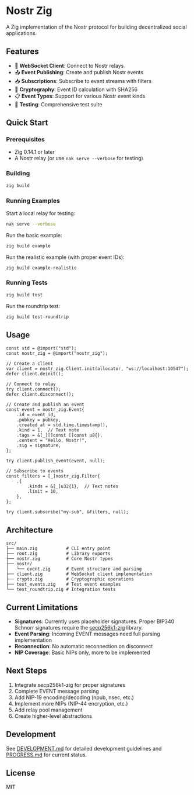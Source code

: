 # Nostr Zig

A Zig implementation of the Nostr protocol for building decentralized social applications.

## Features

- 🔌 **WebSocket Client**: Connect to Nostr relays
- 📤 **Event Publishing**: Create and publish Nostr events
- 📥 **Subscriptions**: Subscribe to event streams with filters
- 🔐 **Cryptography**: Event ID calculation with SHA256
- 📋 **Event Types**: Support for various Nostr event kinds
- 🧪 **Testing**: Comprehensive test suite

## Quick Start

### Prerequisites

- Zig 0.14.1 or later
- A Nostr relay (or use `nak serve --verbose` for testing)

### Building

```bash
zig build
```

### Running Examples

Start a local relay for testing:
```bash
nak serve --verbose
```

Run the basic example:
```bash
zig build example
```

Run the realistic example (with proper event IDs):
```bash
zig build example-realistic
```

### Running Tests

```bash
zig build test
```

Run the roundtrip test:
```bash
zig build test-roundtrip
```

## Usage

```zig
const std = @import("std");
const nostr_zig = @import("nostr_zig");

// Create a client
var client = nostr_zig.Client.init(allocator, "ws://localhost:10547");
defer client.deinit();

// Connect to relay
try client.connect();
defer client.disconnect();

// Create and publish an event
const event = nostr_zig.Event{
    .id = event_id,
    .pubkey = pubkey,
    .created_at = std.time.timestamp(),
    .kind = 1,  // Text note
    .tags = &[_][]const []const u8{},
    .content = "Hello, Nostr!",
    .sig = signature,
};

try client.publish_event(event, null);

// Subscribe to events
const filters = [_]nostr_zig.Filter{
    .{
        .kinds = &[_]u32{1},  // Text notes
        .limit = 10,
    },
};

try client.subscribe("my-sub", &filters, null);
```

## Architecture

```
src/
├── main.zig           # CLI entry point
├── root.zig           # Library exports
├── nostr.zig          # Core Nostr types
├── nostr/
│   └── event.zig      # Event structure and parsing
├── client.zig         # WebSocket client implementation
├── crypto.zig         # Cryptographic operations
├── test_events.zig    # Test event examples
└── test_roundtrip.zig # Integration tests
```

## Current Limitations

- **Signatures**: Currently uses placeholder signatures. Proper BIP340 Schnorr signatures require the [secp256k1-zig](https://github.com/Syndica/secp256k1-zig) library.
- **Event Parsing**: Incoming EVENT messages need full parsing implementation
- **Reconnection**: No automatic reconnection on disconnect
- **NIP Coverage**: Basic NIPs only, more to be implemented

## Next Steps

1. Integrate secp256k1-zig for proper signatures
2. Complete EVENT message parsing
3. Add NIP-19 encoding/decoding (npub, nsec, etc.)
4. Implement more NIPs (NIP-44 encryption, etc.)
5. Add relay pool management
6. Create higher-level abstractions

## Development

See [DEVELOPMENT.md](DEVELOPMENT.md) for detailed development guidelines and [PROGRESS.md](PROGRESS.md) for current status.

## License

MIT